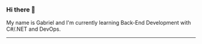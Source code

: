 ### Hi there 👋


My name is Gabriel and I'm currently learning Back-End Development with C#/.NET and DevOps.


---------------------------------------------------------------------
<!--
Here are some ideas to get you started:

- 🔭 I’m currently working on ...
- 🌱 I’m currently learning ...
- 👯 I’m looking to collaborate on ...
- 🤔 I’m looking for help with ...
- 💬 Ask me about ...
- 📫 How to reach me: ...
- 😄 Pronouns: ...
- ⚡ Fun fact: ...
-->

<!--
[![Top Langs](https://github-readme-stats.vercel.app/api/top-langs/?username=gabriellim4&layout=compact)](https://github.com/anuraghazra/github-readme-stats)
-->
